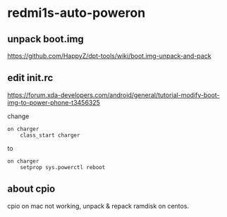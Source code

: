 # redmi1s-auto-poweron

## unpack boot.img

https://github.com/HappyZ/dpt-tools/wiki/boot.img-unpack-and-pack

## edit init.rc

https://forum.xda-developers.com/android/general/tutorial-modify-boot-img-to-power-phone-t3456325

change 
```
on charger
    class_start charger
```

to 
```
on charger
    setprop sys.powerctl reboot
```

## about cpio
cpio on mac not working, unpack & repack ramdisk on centos.
